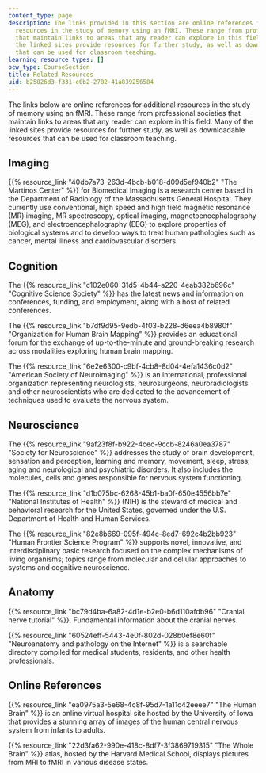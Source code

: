 ```yaml
---
content_type: page
description: The links provided in this section are online references for additional
  resources in the study of memory using an fMRI. These range from professional societies
  that maintain links to areas that any reader can explore in this field. Many of
  the linked sites provide resources for further study, as well as downloadable resources
  that can be used for classroom teaching.
learning_resource_types: []
ocw_type: CourseSection
title: Related Resources
uid: b25826d3-f331-e0b2-2782-41a839256584
---
```


The links below are online references for additional resources in the study of memory using an fMRI. These range from professional societies that maintain links to areas that any reader can explore in this field. Many of the linked sites provide resources for further study, as well as downloadable resources that can be used for classroom teaching.

Imaging
-------

{{% resource_link "40db7a73-263d-4bcb-b018-d09d5ef940b2" "The Martinos Center" %}} for Biomedical Imaging is a research center based in the Department of Radiology of the Massachusetts General Hospital. They currently use conventional, high speed and high field magnetic resonance (MR) imaging, MR spectroscopy, optical imaging, magnetoencephalography (MEG), and electroencephalography (EEG) to explore properties of biological systems and to develop ways to treat human pathologies such as cancer, mental illness and cardiovascular disorders.

Cognition
---------

The {{% resource_link "c102e060-31d5-4b44-a220-4eab382b696c" "Cognitive Science Society" %}} has the latest news and information on conferences, funding, and employment, along with a host of related conferences.

The {{% resource_link "b7df9d95-9edb-4f03-b228-d6eea4b8980f" "Organization for Human Brain Mapping" %}} provides an educational forum for the exchange of up-to-the-minute and ground-breaking research across modalities exploring human brain mapping.

The {{% resource_link "6e2e6300-c9bf-4cb8-8d04-4efa1436c0d2" "American Society of Neuroimaging" %}} is an international, professional organization representing neurologists, neurosurgeons, neuroradiologists and other neuroscientists who are dedicated to the advancement of techniques used to evaluate the nervous system.

Neuroscience
------------

The {{% resource_link "9af23f8f-b922-4cec-9ccb-8246a0ea3787" "Society for Neuroscience" %}} addresses the study of brain development, sensation and perception, learning and memory, movement, sleep, stress, aging and neurological and psychiatric disorders. It also includes the molecules, cells and genes responsible for nervous system functioning.

The {{% resource_link "d1b075bc-6268-45b1-ba0f-650e4556bb7e" "National Institutes of Health" %}} (NIH) is the steward of medical and behavioral research for the United States, governed under the U.S. Department of Health and Human Services.

The {{% resource_link "82e8b669-095f-494c-8ed7-692c4b2bb923" "Human Frontier Science Program" %}} supports novel, innovative, and interdisciplinary basic research focused on the complex mechanisms of living organisms; topics range from molecular and cellular approaches to systems and cognitive neuroscience.

Anatomy
-------

{{% resource_link "bc79d4ba-6a82-4d1e-b2e0-b6d110afdb96" "Cranial nerve tutorial" %}}. Fundamental information about the cranial nerves.

{{% resource_link "60524eff-5443-4e0f-802d-028b0ef8e60f" "Neuroanatomy and pathology on the Internet" %}} is a searchable directory compiled for medical students, residents, and other health professionals.

Online References
-----------------

{{% resource_link "ea0975a3-5e68-4c8f-95d7-1a11c42eeee7" "The Human Brain" %}} is an online virtual hospital site hosted by the University of Iowa that provides a stunning array of images of the human central nervous system from infants to adults.

{{% resource_link "22d3fa62-990e-418c-8df7-3f3869719315" "The Whole Brain" %}} atlas, hosted by the Harvard Medical School, displays pictures from MRI to fMRI in various disease states.